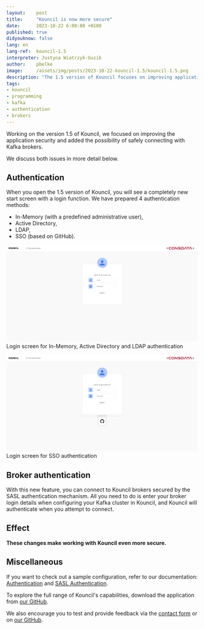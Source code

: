 ```yaml
---
layout:    post
title:     "Kouncil is now more secure"
date:      2023-10-22 6:00:00 +0100
published: true
didyouknow: false
lang: en
lang-ref:  kouncil-1.5
interpreter: Justyna Wiatrzyk-Guzik
author:    pbelke
image:     /assets/img/posts/2023-10-22-kouncil-1.5/kouncil-1.5.png
description: "The 1.5 version of Kouncil focuses on improving application security. Additionally, it introduces the option of securely connecting to Kafka brokers using the SASL authentication mechanism."
tags:
- kouncil
- programming
- kafka
- authentication
- brokers
---
```


Working on the version 1.5 of Kouncil, we focused on improving the application security and added the possibility of safely connecting with Kafka brokers.

We discuss both issues in more detail below.

## Authentication
When you open the 1.5 version of Kouncil, you will see a completely new start screen with a login function.
We have prepared 4 authentication methods:
* In-Memory (with a predefined administrative user),
* Active Directory,
* LDAP,
* SSO (based on GitHub).

![Login screen for In-Memory, Active Directory and LDAP authentication](/assets/img/posts/2023-10-22-kouncil-1.5/kouncil-1.5-1.png)
<span class="img-legend">Login screen for In-Memory, Active Directory and LDAP authentication</span>

![Login screen for SSO authentication](/assets/img/posts/2023-10-22-kouncil-1.5/kouncil-1.5-2.png)
<span class="img-legend">Login screen for SSO authentication</span>

## Broker authentication
With this new feature, you can connect to Kouncil brokers secured by the SASL authentication mechanism. All you need to do is enter your broker login details when configuring your Kafka cluster in Kouncil, and Kouncil will authenticate when you attempt to connect.

## Effect
**These changes make working with Kouncil even more secure.**

## Miscellaneous
If you want to check out a sample configuration, refer to our documentation: [Authentication](https://docs.kouncil.io/getting-started/deployment#authentication) and [SASL Authentication](https://docs.kouncil.io/getting-started/deployment#advanced-config-sasl-authentication).

To explore the full range of Kouncil's capabilities, download the application from [our GitHub](https://github.com/consdata/kouncil).

We also encourage you to test and provide feedback via the [contact form](https://kouncil.io/contact-us/) or on [our GitHub](https://github.com/consdata/kouncil).

